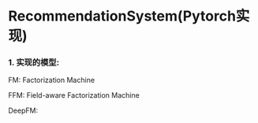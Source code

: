 # RecommendationSystem(Pytorch实现)
### 1. 实现的模型:

FM: Factorization Machine

FFM: Field-aware Factorization Machine

DeepFM: 
